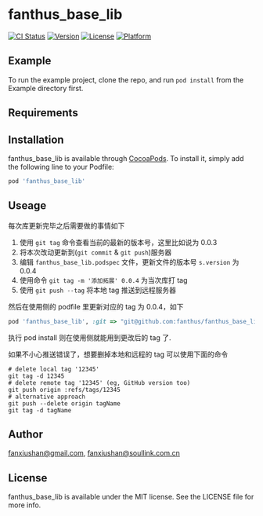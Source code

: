 # fanthus_base_lib

[![CI Status](https://img.shields.io/travis/fanxiushan@gmail.com/fanthus_base_lib.svg?style=flat)](https://travis-ci.org/fanxiushan@gmail.com/fanthus_base_lib)
[![Version](https://img.shields.io/cocoapods/v/fanthus_base_lib.svg?style=flat)](https://cocoapods.org/pods/fanthus_base_lib)
[![License](https://img.shields.io/cocoapods/l/fanthus_base_lib.svg?style=flat)](https://cocoapods.org/pods/fanthus_base_lib)
[![Platform](https://img.shields.io/cocoapods/p/fanthus_base_lib.svg?style=flat)](https://cocoapods.org/pods/fanthus_base_lib)

## Example

To run the example project, clone the repo, and run `pod install` from the Example directory first.

## Requirements

## Installation

fanthus_base_lib is available through [CocoaPods](https://cocoapods.org). To install
it, simply add the following line to your Podfile:

```ruby
pod 'fanthus_base_lib' 
```

## Useage

每次库更新完毕之后需要做的事情如下

1. 使用 `git tag` 命令查看当前的最新的版本号，这里比如说为 0.0.3
2. 将本次改动更新到(`git commit`  & `git push`)服务器 
3. 编辑 `fanthus_base_lib.podspec` 文件，更新文件的版本号 `s.version` 为 0.0.4
4. 使用命令 `git tag -m '添加拓展' 0.0.4` 为当次库打 tag
5. 使用 `git push --tag` 将本地 tag 推送到远程服务器

然后在使用侧的 podfile 里更新对应的 tag 为 0.0.4，如下

```ruby
pod 'fanthus_base_lib', :git => "git@github.com:fanthus/fanthus_base_lib.git", :tag => '0.0.4'
```

执行 pod install 则在使用侧就能用到更改后的 tag 了.

如果不小心推送错误了，想要删掉本地和远程的 tag 可以使用下面的命令

```shell
# delete local tag '12345'
git tag -d 12345
# delete remote tag '12345' (eg, GitHub version too)
git push origin :refs/tags/12345
# alternative approach
git push --delete origin tagName
git tag -d tagName
```



## Author

fanxiushan@gmail.com, fanxiushan@soullink.com.cn

## License

fanthus_base_lib is available under the MIT license. See the LICENSE file for more info.
